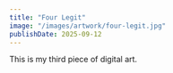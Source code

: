 ```yaml
---
title: "Four Legit"
image: "/images/artwork/four-legit.jpg"
publishDate: 2025-09-12
---
```


This is my third piece of digital art.